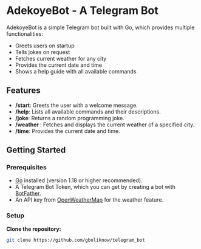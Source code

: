 # AdekoyeBot - A Telegram Bot

AdekoyeBot is a simple Telegram bot built with Go, which provides multiple functionalities:
- Greets users on startup
- Tells jokes on request
- Fetches current weather for any city
- Provides the current date and time
- Shows a help guide with all available commands

## Features

- **/start**: Greets the user with a welcome message.
- **/help**: Lists all available commands and their descriptions.
- **/joke**: Returns a random programming joke.
- **/weather <city>**: Fetches and displays the current weather of a specified city.
- **/time**: Provides the current date and time.

## Getting Started

### Prerequisites

- [Go](https://golang.org/) installed (version 1.18 or higher recommended).
- A Telegram Bot Token, which you can get by creating a bot with [BotFather](https://core.telegram.org/bots#botfather).
- An API key from [OpenWeatherMap](https://home.openweathermap.org/api_keys) for the weather feature.

### Setup

 **Clone the repository:**

   ```bash
   git clone https://github.com/gboliknow/telegram_bot
